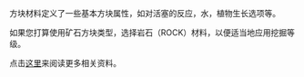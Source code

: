 方块材料定义了一些基本方块属性，如对活塞的反应，水，植物生长选项等。

如果您打算使用矿石方块类型，选择岩石（ROCK）材料，以便适当地应用挖掘等级。

点击[这里](https://mcreator.net/wiki/materials)来阅读更多相关资料。